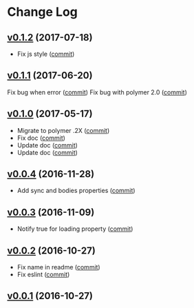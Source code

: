# Change Log

## [v0.1.2](https://github.com/RoXuS/iron-ajax-multi/tree/0.1.2) (2017-07-18)
- Fix js style ([commit](https://github.com/RoXuS/iron-multi-ajax/commit/5d4d4e1))

## [v0.1.1](https://github.com/RoXuS/iron-ajax-multi/tree/0.1.1) (2017-06-20)
Fix bug when error ([commit](https://github.com/RoXuS/iron-multi-ajax/commit/f8988bf))
Fix bug with polymer 2.0 ([commit](https://github.com/RoXuS/iron-multi-ajax/commit/3c1337c))

## [v0.1.0](https://github.com/RoXuS/iron-ajax-multi/tree/0.1.0) (2017-05-17)
- Migrate to polymer .2X ([commit](https://github.com/RoXuS/iron-multi-ajax/commit/d2f5ab3))
- Fix doc ([commit](https://github.com/RoXuS/iron-multi-ajax/commit/282b8d9))
- Update doc ([commit](https://github.com/RoXuS/iron-multi-ajax/commit/1c9f437))
- Update doc ([commit](https://github.com/RoXuS/iron-multi-ajax/commit/e256a97))

## [v0.0.4](https://github.com/RoXuS/iron-ajax-multi/tree/0.0.4) (2016-11-28)
- Add sync and bodies properties ([commit](https://github.com/RoXuS/iron-multi-ajax/commit/190828b))

## [v0.0.3](https://github.com/RoXuS/iron-ajax-multi/tree/0.0.3) (2016-11-09)
- Notify true for loading property ([commit](https://github.com/RoXuS/iron-multi-ajax/commit/888ee5f))

## [v0.0.2](https://github.com/RoXuS/iron-ajax-multi/tree/0.0.2) (2016-10-27)
- Fix name in readme ([commit](https://github.com/RoXuS/iron-multi-ajax/commit/00a3435))
- Fix eslint ([commit](https://github.com/RoXuS/iron-multi-ajax/commit/3271cc2))

## [v0.0.1](https://github.com/RoXuS/iron-ajax-multi/tree/0.0.1) (2016-10-27)
